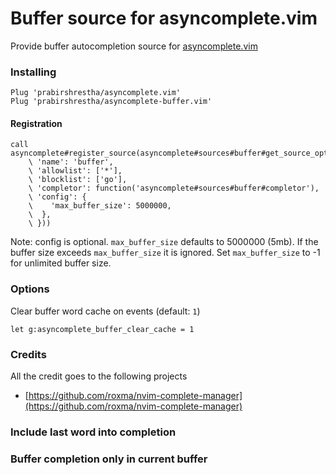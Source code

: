 Buffer source for asyncomplete.vim
==================================

Provide buffer autocompletion source for [asyncomplete.vim](https://github.com/prabirshrestha/asyncomplete.vim)

### Installing

```vim
Plug 'prabirshrestha/asyncomplete.vim'
Plug 'prabirshrestha/asyncomplete-buffer.vim'
```

#### Registration

```vim
call asyncomplete#register_source(asyncomplete#sources#buffer#get_source_options({
    \ 'name': 'buffer',
    \ 'allowlist': ['*'],
    \ 'blocklist': ['go'],
    \ 'completor': function('asyncomplete#sources#buffer#completor'),
    \ 'config': {
    \    'max_buffer_size': 5000000,
    \  },
    \ }))
```
Note: config is optional. `max_buffer_size` defaults to 5000000 (5mb). If the buffer size exceeds `max_buffer_size` it is ignored. Set `max_buffer_size` to -1 for unlimited buffer size.

### Options

Clear buffer word cache on events (default: `1`)
```vim
let g:asyncomplete_buffer_clear_cache = 1
```

### Credits
All the credit goes to the following projects
* [https://github.com/roxma/nvim-complete-manager](https://github.com/roxma/nvim-complete-manager)

### Include last word into completion
### Buffer completion only in current buffer

